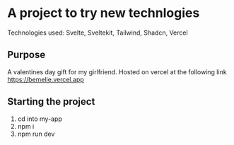 # A project to try new technlogies
Technologies used: Svelte, Sveltekit, Tailwind, Shadcn, Vercel

## Purpose
A valentines day gift for my girlfriend.
Hosted on vercel at the following link https://bemelie.vercel.app

## Starting the project
1. cd into my-app
2. npm i
3. npm run dev
